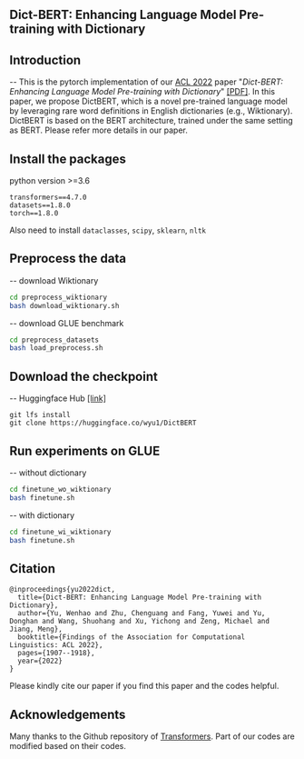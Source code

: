 
## Dict-BERT: Enhancing Language Model Pre-training with Dictionary

## Introduction

-- This is the pytorch implementation of our [ACL 2022](https://www.2022.aclweb.org/) paper "*Dict-BERT: Enhancing Language Model Pre-training with Dictionary*" [\[PDF\]](https://arxiv.org/abs/2110.06490). 
In this paper, we propose DictBERT, which is a novel pre-trained language model by leveraging rare word definitions in English dictionaries (e.g., Wiktionary). DictBERT is based on the BERT architecture, trained under the same setting as BERT. Please refer more details in our paper.

## Install the packages

python version >=3.6


```
transformers==4.7.0
datasets==1.8.0
torch==1.8.0
```

Also need to install `dataclasses`, `scipy`, `sklearn`, `nltk`

<!-- pip install label-studio --ignore-installed certifi -->

## Preprocess the data

-- download Wiktionary 

```bash
cd preprocess_wiktionary
bash download_wiktionary.sh
```

-- download GLUE benchmark
```bash
cd preprocess_datasets
bash load_preprocess.sh
```

## Download the checkpoint

-- Huggingface Hub [\[link\]](https://huggingface.co/wyu1/DictBERT)

```
git lfs install
git clone https://huggingface.co/wyu1/DictBERT
```

## Run experiments on GLUE

-- without dictionary

```bash
cd finetune_wo_wiktionary
bash finetune.sh
```

-- with dictionary

```bash
cd finetune_wi_wiktionary
bash finetune.sh
```


## Citation

```
@inproceedings{yu2022dict,
  title={Dict-BERT: Enhancing Language Model Pre-training with Dictionary},
  author={Yu, Wenhao and Zhu, Chenguang and Fang, Yuwei and Yu, Donghan and Wang, Shuohang and Xu, Yichong and Zeng, Michael and Jiang, Meng},
  booktitle={Findings of the Association for Computational Linguistics: ACL 2022},
  pages={1907--1918},
  year={2022}
}
```

Please kindly cite our paper if you find this paper and the codes helpful.

## Acknowledgements

Many thanks to the Github repository of [Transformers](https://github.com/huggingface/transformers). Part of our codes are modified based on their codes.
